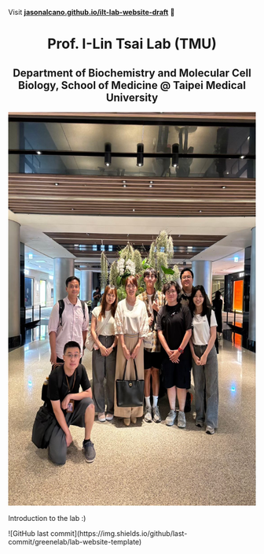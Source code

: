 Visit **[jasonalcano.github.io/ilt-lab-website-draft](https://jasonalcano.github.io/ilt-lab-website-draft)** 🚀

<h1 align="center">Prof. I-Lin Tsai Lab (TMU)</h1>
<h2 align="center"> Department of Biochemistry and Molecular Cell Biology, School of Medicine @ Taipei Medical University </h2>
<p align="center">
<img height="800" src="images/iltlab-group-photo.jpg" alt="ILT Lab">

Introduction to the lab :)
  
</p>
![GitHub last commit](https://img.shields.io/github/last-commit/greenelab/lab-website-template)
